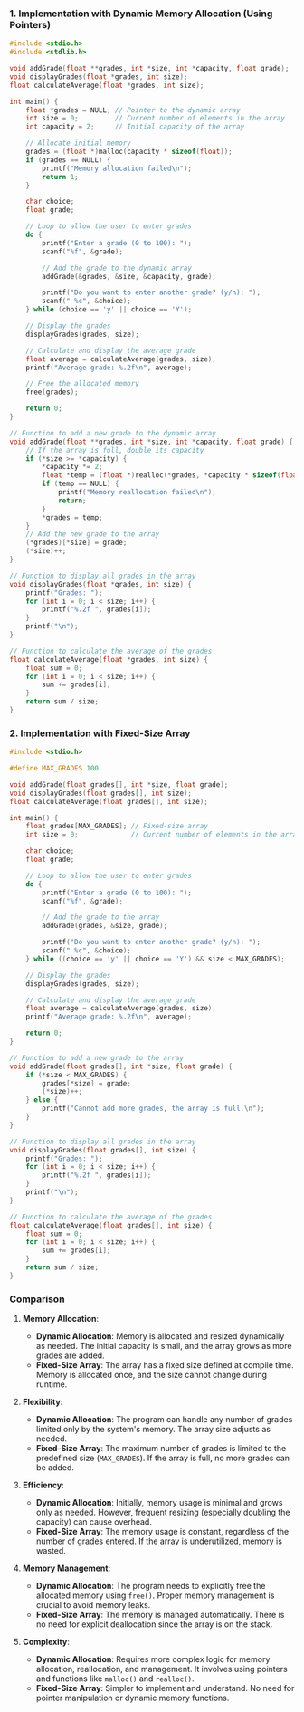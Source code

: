 
### 1. Implementation with Dynamic Memory Allocation (Using Pointers)

```c
#include <stdio.h>
#include <stdlib.h>

void addGrade(float **grades, int *size, int *capacity, float grade);
void displayGrades(float *grades, int size);
float calculateAverage(float *grades, int size);

int main() {
    float *grades = NULL; // Pointer to the dynamic array
    int size = 0;         // Current number of elements in the array
    int capacity = 2;     // Initial capacity of the array

    // Allocate initial memory
    grades = (float *)malloc(capacity * sizeof(float));
    if (grades == NULL) {
        printf("Memory allocation failed\n");
        return 1;
    }

    char choice;
    float grade;

    // Loop to allow the user to enter grades
    do {
        printf("Enter a grade (0 to 100): ");
        scanf("%f", &grade);

        // Add the grade to the dynamic array
        addGrade(&grades, &size, &capacity, grade);

        printf("Do you want to enter another grade? (y/n): ");
        scanf(" %c", &choice);
    } while (choice == 'y' || choice == 'Y');

    // Display the grades
    displayGrades(grades, size);

    // Calculate and display the average grade
    float average = calculateAverage(grades, size);
    printf("Average grade: %.2f\n", average);

    // Free the allocated memory
    free(grades);

    return 0;
}

// Function to add a new grade to the dynamic array
void addGrade(float **grades, int *size, int *capacity, float grade) {
    // If the array is full, double its capacity
    if (*size >= *capacity) {
        *capacity *= 2;
        float *temp = (float *)realloc(*grades, *capacity * sizeof(float));
        if (temp == NULL) {
            printf("Memory reallocation failed\n");
            return;
        }
        *grades = temp;
    }
    // Add the new grade to the array
    (*grades)[*size] = grade;
    (*size)++;
}

// Function to display all grades in the array
void displayGrades(float *grades, int size) {
    printf("Grades: ");
    for (int i = 0; i < size; i++) {
        printf("%.2f ", grades[i]);
    }
    printf("\n");
}

// Function to calculate the average of the grades
float calculateAverage(float *grades, int size) {
    float sum = 0;
    for (int i = 0; i < size; i++) {
        sum += grades[i];
    }
    return sum / size;
}
```

### 2. Implementation with Fixed-Size Array

```c
#include <stdio.h>

#define MAX_GRADES 100

void addGrade(float grades[], int *size, float grade);
void displayGrades(float grades[], int size);
float calculateAverage(float grades[], int size);

int main() {
    float grades[MAX_GRADES]; // Fixed-size array
    int size = 0;             // Current number of elements in the array

    char choice;
    float grade;

    // Loop to allow the user to enter grades
    do {
        printf("Enter a grade (0 to 100): ");
        scanf("%f", &grade);

        // Add the grade to the array
        addGrade(grades, &size, grade);

        printf("Do you want to enter another grade? (y/n): ");
        scanf(" %c", &choice);
    } while ((choice == 'y' || choice == 'Y') && size < MAX_GRADES);

    // Display the grades
    displayGrades(grades, size);

    // Calculate and display the average grade
    float average = calculateAverage(grades, size);
    printf("Average grade: %.2f\n", average);

    return 0;
}

// Function to add a new grade to the array
void addGrade(float grades[], int *size, float grade) {
    if (*size < MAX_GRADES) {
        grades[*size] = grade;
        (*size)++;
    } else {
        printf("Cannot add more grades, the array is full.\n");
    }
}

// Function to display all grades in the array
void displayGrades(float grades[], int size) {
    printf("Grades: ");
    for (int i = 0; i < size; i++) {
        printf("%.2f ", grades[i]);
    }
    printf("\n");
}

// Function to calculate the average of the grades
float calculateAverage(float grades[], int size) {
    float sum = 0;
    for (int i = 0; i < size; i++) {
        sum += grades[i];
    }
    return sum / size;
}
```

### Comparison

1. **Memory Allocation**:
   - **Dynamic Allocation**: Memory is allocated and resized dynamically as needed. The initial capacity is small, and the array grows as more grades are added.
   - **Fixed-Size Array**: The array has a fixed size defined at compile time. Memory is allocated once, and the size cannot change during runtime.

2. **Flexibility**:
   - **Dynamic Allocation**: The program can handle any number of grades limited only by the system's memory. The array size adjusts as needed.
   - **Fixed-Size Array**: The maximum number of grades is limited to the predefined size (`MAX_GRADES`). If the array is full, no more grades can be added.

3. **Efficiency**:
   - **Dynamic Allocation**: Initially, memory usage is minimal and grows only as needed. However, frequent resizing (especially doubling the capacity) can cause overhead.
   - **Fixed-Size Array**: The memory usage is constant, regardless of the number of grades entered. If the array is underutilized, memory is wasted.

4. **Memory Management**:
   - **Dynamic Allocation**: The program needs to explicitly free the allocated memory using `free()`. Proper memory management is crucial to avoid memory leaks.
   - **Fixed-Size Array**: The memory is managed automatically. There is no need for explicit deallocation since the array is on the stack.

5. **Complexity**:
   - **Dynamic Allocation**: Requires more complex logic for memory allocation, reallocation, and management. It involves using pointers and functions like `malloc()` and `realloc()`.
   - **Fixed-Size Array**: Simpler to implement and understand. No need for pointer manipulation or dynamic memory functions.
